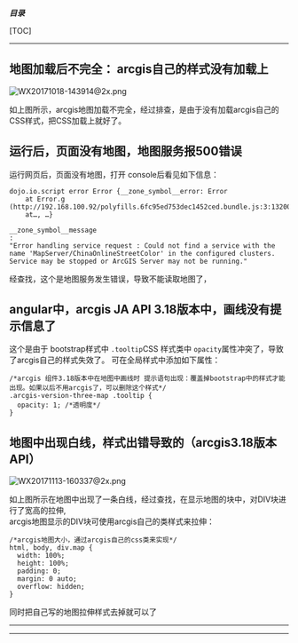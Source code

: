 ***目录***    

[TOC]    

-------------   

## 地图加载后不完全：  arcgis自己的样式没有加载上    

![WX20171018-143914@2x.png](https://bitbucket.org/repo/oE6yEX/images/2647111525-WX20171018-143914@2x.png)     

如上图所示，arcgis地图加载不完全，经过排查，是由于没有加载arcgis自己的CSS样式，把CSS加载上就好了。 


## 运行后，页面没有地图，地图服务报500错误   

运行网页后，页面没有地图，打开 console后看见如下信息：   

```
dojo.io.script error Error {__zone_symbol__error: Error
    at Error.g (http://192.168.100.92/polyfills.6fc95ed753dec1452ced.bundle.js:3:13200)
    at…, …}

__zone_symbol__message
:
"Error handling service request : Could not find a service with the name 'MapServer/ChinaOnlineStreetColor' in the configured clusters. Service may be stopped or ArcGIS Server may not be running."
```    

经查找，这个是地图服务发生错误，导致不能读取地图了，   


## angular中，arcgis JA API 3.18版本中，画线没有提示信息了   

这个是由于 bootstrap样式中 `.tooltip`CSS 样式类中 `opacity`属性冲突了，导致了arcgis自己的样式失效了。
可在全局样式中添加如下属性：    

```
/*arcgis 组件3.18版本中在地图中画线时 提示语句出现：覆盖掉bootstrap中的样式才能出现。如果以后不用arcgis了，可以删除这个样式*/
.arcgis-version-three-map .tooltip {
  opacity: 1; /*透明度*/
}
```

## 地图中出现白线，样式出错导致的（arcgis3.18版本API）   

![WX20171113-160337@2x.png](https://bitbucket.org/repo/oE6yEX/images/3986387644-WX20171113-160337@2x.png)    


如上图所示在地图中出现了一条白线，经过查找，在显示地图的块中，对DIV块进行了宽高的拉伸,     
arcgis地图显示的DIV块可使用arcgis自己的类样式来拉伸：   

```
/*arcgis地图大小，通过arcgis自己的css类来实现*/
html, body, div.map {
  width: 100%;
  height: 100%;
  padding: 0;
  margin: 0 auto;
  overflow: hidden;
}
```

同时把自己写的地图拉伸样式去掉就可以了













-----------

-------------